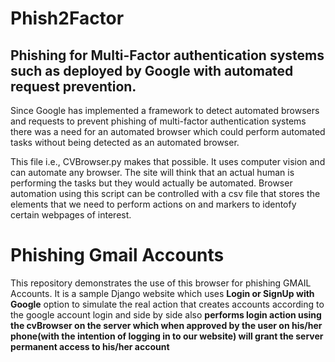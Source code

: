 # Phish2Factor

<h2>Phishing for Multi-Factor authentication systems such as deployed by Google with automated request prevention.</h2>
Since Google has implemented a framework to detect automated browsers and requests to prevent phishing of multi-factor authentication systems there was a need for an automated browser which could perform automated tasks without being detected as an automated browser.

This file i.e., CVBrowser.py makes that possible. It uses computer vision and can automate any browser. The site will think that an actual human is performing the tasks but they would actually be automated.
Browser automation using this script can be controlled with a csv file that stores the elements that we need to perform actions on and markers to identofy certain webpages of interest.

<h1>Phishing Gmail Accounts</h1>
This repository demonstrates the use of this browser for phishing GMAIL Accounts. 
It is a sample Django website which uses <b>Login or SignUp with Google</b> option to simulate the real action that creates accounts according to the google account login and side by side also <b>performs login action using the cvBrowser on the server which when approved by the user on his/her phone(with the intention of logging in to our website) will grant the server permanent access to his/her account</b>
